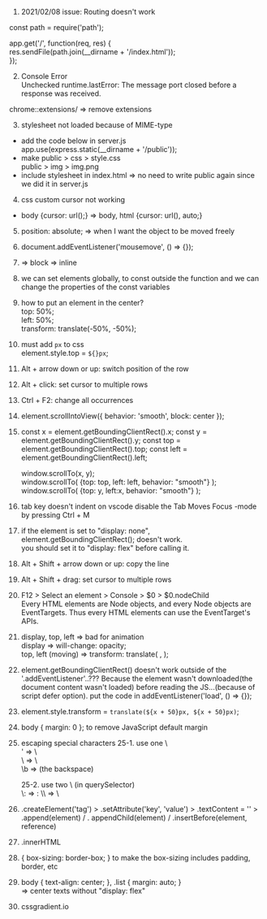 1. 2021/02/08 issue: Routing doesn't work

const path = require('path');

app.get('/', function(req, res) {  
 res.sendFile(path.join(\_\_dirname + '/index.html'));  
});

2. Console Error  
   Unchecked runtime.lastError: The message port closed before a response was received.

chrome::extensions/ => remove extensions

3. stylesheet not loaded because of MIME-type

- add the code below in server.js  
  app.use(express.static(\_\_dirname + '/public'));
- make public > css > style.css  
   public > img > img.png
- include stylesheet in index.html
  <link rel="stylesheet" href="./css/style.css"> => no need to write public again since we did it in server.js

4.  css custom cursor not working

- body {cursor: url();} => body, html {cursor: url(), auto;}

5. position: absolute; => when I want the object to be moved freely

6. document.addEventListener('mousemove', () => {});

7. <div> => block  
   <span>=> inline

8. we can set elements globally, to const outside the function and we can change the properties of the const variables

9. how to put an element in the center?  
   top: 50%;  
   left: 50%;  
   transform: translate(-50%, -50%);

10. must add `px` to css  
    element.style.top = `${}px`;

11. Alt + arrow down or up: switch position of the row

12. Alt + click: set cursor to multiple rows

13. Ctrl + F2: change all occurrences

14. element.scrollIntoView({ behavior: 'smooth', block: center });

15. const x = element.getBoundingClientRect().x;
    const y = element.getBoundingClientRect().y;
    const top = element.getBoundingClientRect().top;
    const left = element.getBoundingClientRect().left;

    window.scrollTo(x, y);  
    window.scrollTo( {top: top, left: left, behavior: "smooth"} );
    window.scrollTo( {top: y, left:x, behavior: "smooth"} );

16. tab key doesn't indent on vscode
    disable the Tab Moves Focus -mode by pressing Ctrl + M

17. if the element is set to "display: none",  
    element.getBoundingClientRect(); doesn't work.  
    you should set it to "display: flex" before calling it.

18. Alt + Shift + arrow down or up: copy the line

19. Alt + Shift + drag: set cursor to multiple rows

20. F12 > Select an element > Console > $0 > $0.nodeChild  
    Every HTML elements are Node objects, and every Node objects are EventTargets. Thus every HTML elements can use the EventTarget's APIs.

21. display, top, left => bad for animation  
    display => will-change: opacity;  
    top, left (moving) => transform: translate( , );

22. element.getBoundingClientRect() doesn't work outside of the '.addEventListener'..??? Because the element wasn't downloaded(the document content wasn't loaded) before reading the JS...(because of script defer option). put the code in addEventListener('load', () => {});

23. element.style.transform = `translate(${x + 50}px, ${x + 50}px)`;

24. body { margin: 0 }; to remove JavaScript default margin

25. escaping special characters
    25-1. use one \  
     \' => \  
     \\ => \  
     \b => (the backspace)

    25-2. use two \ (in querySelector)  
    \\: => :
    \\\\ => \\

26. .createElement('tag') > .setAttribute('key', 'value') > .textContent = '' > .append(element) / . appendChild(element) / .insertBefore(element, reference)

27. .innerHTML

28. { box-sizing: border-box; } to make the box-sizing includes padding, border, etc

29. body { text-align: center; }, .list { margin: auto; }  
    => center texts without "display: flex"

30. cssgradient.io
